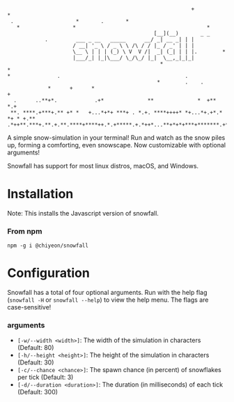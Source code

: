 ```

                                                           +                  *
 .                    *       .       *                                        
   *                 *                                          *              
                                               [__](__)       _ _                    
            .         ___ _ __   _____      __/ _| __ _| | |                   
                     / __| '_ \ / _ \ \ /\ / / |_ / _' | | |                   
                     \__ \ | | | (_) \ V  V /|  _| (_| | | |.        *         
                     |___/_| |_|\___/ \_/\_/ |_|  \__,_|_|_|                  
                                                 *                           * 
*               .                                        .                     
                                                *        .    .                
             *      +      *                                                 + 
  .      ..**+*.            .+*              **              *  +**         *.+
 **. ****.+***+.** +* *   +...*+*+ ***+ . *.+. ****++++* *+...*+.+*.* *+ * +.**
.*++**.***+.**.+.**.****+****++.*.+*****.+.*++*...**+*+*+***+*******.+*+++.*..+
```

A simple snow-simulation in your terminal! Run and watch as the snow piles up, forming a comforting, even snowscape. Now customizable with optional arguments!

Snowfall has support for most linux distros, macOS, and Windows.

# Installation
Note: This installs the Javascript version of snowfall.

### From npm
```console
npm -g i @chiyeon/snowfall
```

# Configuration
Snowfall has a total of four optional arguments. Run with the help flag (`snowfall -H` or `snowfall --help`) to view the help menu. The flags are case-sensitive!

### arguments
 - `[-w/--width <width>]`: The width of the simulation in characters (Default: 80)
 - `[-h/--height <height>]`: The height of the simulation in characters (Default: 30)
 - `[-c/--chance <chance>]`: The spawn chance (in percent) of snowflakes per tick (Default: 3)
 - `[-d/--duration <duration>]`: The duration (in milliseconds) of each tick (Default: 300)
